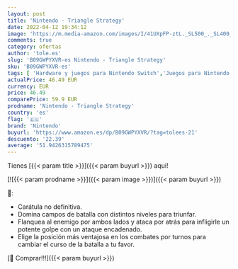 ```yaml
---
layout: post
title: 'Nintendo - Triangle Strategy'
date: 2022-04-12 19:34:12
image: 'https://m.media-amazon.com/images/I/41UXpFP-ztL._SL500_._SL400_.jpg'
comments: true
category: ofertas
author: 'tole.es'
slug: 'B09GWPYXVR-es Nintendo - Triangle Strategy'
sku: 'B09GWPYXVR-es'
tags: [ 'Hardware y juegos para Nintendo Switch','Juegos para Nintendo Switch','Videojuegos','nintendo', ]
actualPrice: 46.49 EUR
currency: EUR
price: 46.49
comparePrice: 59.9 EUR
prodname: 'Nintendo - Triangle Strategy'
country: 'es'
flag: '🇪🇸'
brand: 'Nintendo'
buyurl: 'https://www.amazon.es/dp/B09GWPYXVR/?tag=tolees-21'
descuento: '22.39'
average: '51.9426315789475'
---
```


Tienes [{{< param title >}}]({{< param buyurl >}}) aqui!

[![{{< param prodname >}}]({{< param image >}})]({{< param buyurl >}})

🔎:

- Carátula no definitiva.
- Domina campos de batalla con distintos niveles para triunfar.
- Flanquea al enemigo por ambos lados y ataca por atrás para infligirle un potente golpe con un ataque encadenado.
- Elige la posición más ventajosa en los combates por turnos para cambiar el curso de la batalla a tu favor.

[🛒 Comprar!!!]({{< param buyurl >}})
